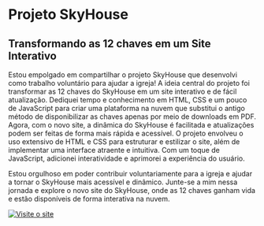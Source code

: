 <h1>Projeto SkyHouse</h1>
<h2><strong>Transformando as 12 chaves em um Site Interativo</strong></h2>
<p>Estou empolgado em compartilhar o projeto SkyHouse que desenvolvi como trabalho voluntário para ajudar a igreja! A ideia central do projeto foi transformar as 12 chaves do SkyHouse em um site interativo e de fácil atualização. Dediquei tempo e conhecimento em HTML, CSS e um pouco de JavaScript para criar uma plataforma na nuvem que substitui o antigo método de disponibilizar as chaves apenas por meio de downloads em PDF. Agora, com o novo site, a dinâmica do SkyHouse é facilitada e atualizações podem ser feitas de forma mais rápida e acessível. O projeto envolveu o uso extensivo de HTML e CSS para estruturar e estilizar o site, além de implementar uma interface atraente e intuitiva. Com um toque de JavaScript, adicionei interatividade e aprimorei a experiência do usuário.</p>
<p>Estou orgulhoso em poder contribuir voluntariamente para a igreja e ajudar a tornar o SkyHouse mais acessível e dinâmico. Junte-se a mim nessa jornada e explore o novo site do SkyHouse, onde as 12 chaves ganham vida e estão disponíveis de forma interativa na nuvem.</p>

[![Visite o site](https://example.com/button.png)](https://mr-programador.github.io/SkyHouse-Projeto/)

